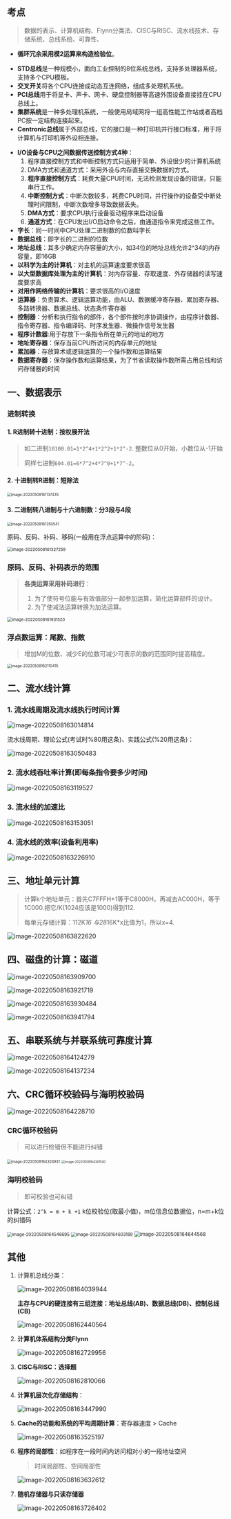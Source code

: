 ## 考点

> 数据的表示、计算机结构、Flynn分类法、CISC与RISC、流水线技术、存储系统、总线系统、可靠性、 

* **循环冗余采用模2运算来构造检验位**。

- **STD总线**是一种规模小，面向工业控制的8位系统总线，支持多处理器系统，支持多个CPU模板。
- **交叉开关**将各个CPU连接成动态互连网络，组成多处理机系统。
- **PCI总线**用于将显卡、声卡、网卡、硬盘控制器等高速外围设备直接挂在CPU总线上。
- **集群系统**是一种多处理机系统，一般使用局域网将一组高性能工作站或者高档PC按一定结构连接起来。
- **Centronic总线**属于外部总线，它的接口是一种打印机并行接口标准，用于将计算机与打印机等外设相连接。

* **I/O设备与CPU之间数据传送控制方式4种**：
  1. 程序直接控制方式和中断控制方式只适用于简单、外设很少的计算机系统
  2. DMA方式和通道方式：采用外设与内存直接交换数据的方式。
  3. **程序直接控制方式**：耗费大量CPU时间，无法检测发现设备的错误，只能串行工作。
  4. **中断控制方式**：中断次数较多，耗费CPU时间，并行操作的设备受中断处理时间限制，中断次数增多导致数据丢失。
  5. **DMA方式**：要求CPU执行设备驱动程序来启动设备
  6. **通道方式**：在CPU发出I/O启动命令之后，由通道指令来完成这些工作。 
* **字长**：同一时间中CPU处理二进制数的位数叫字长
* **数据总线**：即字长的二进制的位数
* **地址总线**：其多少确定内存容量的大小，如34位的地址总线允许2^34的内存容量，即16GB
* **以科学为主的计算机**：对主机的运算速度要求很高
* **以大型数据库处理为主的计算机**：对内存容量、存取速度、外存储器的读写速度要求高
* **对用作网络传输的计算机**：要求很高的I/O速度
* **运算器**：负责算术、逻辑运算功能，由ALU、数据缓冲寄存器、累加寄存器、多路转换器、数据总线、状态条件寄存器
* **控制器**：分析和执行指令的部件，各个部件按时序协调操作，由程序计数器、指令寄存器、指令编译码、时序发生器、微操作信号发生器
* **程序计数器**:用于存放下一条指令所在单元的地址的地方
* **地址寄存器**：保存当前CPU所访问的内存单元的地址
* **累加器**：存放算术或逻辑运算的一个操作数和运算结果
* **数据寄存器**：保存操作数和运算结果，为了节省读取操作数所需占用总线和访问存储器的时间

## 一、数据表示

### 进制转换

#### 1. R进制转十进制：按权展开法

> 如二进制`10100.01=1*2^4+1*2^2+1*2^-2`. 整数位从0开始，小数位从-1开始
>
> 同样七进制`604.01=6*7^2+4*7^0+1*7^-2`。

#### 2. 十进制转R进制：短除法

<img src="../assets/软件设计师/image-20220508161137435.png" alt="image-20220508161137435" style="zoom:60%;" />

#### 3. 二进制转八进制与十六进制数：分3段与4段

<img src="../assets/软件设计师/image-20220508161350541.png" alt="image-20220508161350541" style="zoom:60%;" />

原码、反码、补码、移码(一般用在浮点运算中的阶码)：

<img src="../assets/软件设计师/image-20220508161327259.png" alt="image-20220508161327259" style="zoom:67%;" />

### 原码、反码、补码表示的范围

> **各类运算采用补码进行**：
>
> 1. 为了使符号位能与有效值部分一起参加运算，简化运算部件的设计。
> 2. 为了使减法运算转换为加法运算。

<img src="../assets/软件设计师/image-20220508161931520.png" alt="image-20220508161931520" style="zoom:67%;" />

### 浮点数运算：尾数、指数

> 增加M的位数、减少E的位数可减少可表示的数的范围同时提高精度。

<img src="../assets/软件设计师/image-20220508162110415.png" alt="image-20220508162110415" style="zoom:60%;" />

## 二、流水线计算

### 1. 流水线周期及流水线执行时间计算

![image-20220508163014814](../assets/软件设计师/image-20220508163014814.png)

流水线周期、理论公式(考试时%80用这条)、实践公式(%20用这条)：

![image-20220508163050483](../assets/软件设计师/image-20220508163050483.png)

### 2. 流水线吞吐率计算(即每条指令要多少时间)

![image-20220508163119527](../assets/软件设计师/image-20220508163119527.png)

### 3. 流水线的加速比

![image-20220508163153051](../assets/软件设计师/image-20220508163153051.png)

### 4. 流水线的效率(设备利用率)

![image-20220508163226910](../assets/软件设计师/image-20220508163226910.png)

## 三、地址单元计算

> 计算k个地址单元：首先C7FFFH+1等于C8000H，再减去AC000H，等于1C000.把它/K(1024应该是1000)得到112.
>
> 每单元存储计算：112K*16 与28*16K*x比值为1，所以x=4.

![image-20220508163822620](../assets/软件设计师/image-20220508163822620.png)

## 四、磁盘的计算：磁道

![image-20220508163909700](../assets/软件设计师/image-20220508163909700.png)

![image-20220508163921719](../assets/软件设计师/image-20220508163921719.png)

![image-20220508163930484](../assets/软件设计师/image-20220508163930484.png)

![image-20220508163941794](../assets/软件设计师/image-20220508163941794.png)

## 五、串联系统与并联系统可靠度计算

![image-20220508164124279](../assets/软件设计师/image-20220508164124279.png)

![image-20220508164137234](../assets/软件设计师/image-20220508164137234.png)

## 六、CRC循环校验码与海明校验码

![image-20220508164228710](../assets/软件设计师/image-20220508164228710.png)

### CRC循环校验码

> 可以进行检错但不能进行纠错

<img src="../assets/软件设计师/image-20220508164324931.png" alt="image-20220508164324931" style="zoom:60%;" />

<img src="../assets/软件设计师/image-20220508164341540.png" alt="image-20220508164341540" style="zoom:50%;" />

### 海明校验码

> 即可校验也可纠错

计算公式：`2^k = m + k +1`	 k位校验位(取最小值)，m位信息位数据位，n=m+k位的纠错码

<img src="../assets/软件设计师/image-20220508164546695.png" alt="image-20220508164546695" style="zoom:70%;" />

<img src="../assets/软件设计师/image-20220508164603189.png" alt="image-20220508164603189" style="zoom:70%;" />

<img src="../assets/软件设计师/image-20220508164644568.png" alt="image-20220508164644568" style="zoom:80%;" />



## 其他

1. 计算机总线分类：

   ![image-20220508164039944](../assets/软件设计师/image-20220508164039944.png)

   **主存与CPU的硬连接有三组连接：地址总线(AB)、数据总线(DB)、控制总线(CB)**

   <img src="../assets/软件设计师/image-20220508162440564.png" alt="image-20220508162440564"  />

2. **计算机体系结构分类Flynn**

   ![image-20220508162729956](../assets/软件设计师/image-20220508162729956.png)

3. **CISC与RISC：选择题**

   ![image-20220508162810066](../assets/软件设计师/image-20220508162810066.png)

4. **计算机层次化存储结构**：

   ![image-20220508163447990](../assets/软件设计师/image-20220508163447990.png)

5. **Cache的功能和系统的平均周期计算**：寄存器速度 > Cache

   ![image-20220508163525197](../assets/软件设计师/image-20220508163525197.png)

6. **程序的局部性**：如程序在一段时间内访问相对小的一段地址空间

   > 时间局部性、空间局部性

   ![image-20220508163632612](../assets/软件设计师/image-20220508163632612.png)

7. **随机存储器与只读存储器**

   ![image-20220508163726402](../assets/软件设计师/image-20220508163726402.png)
